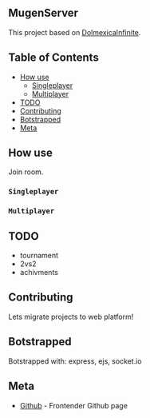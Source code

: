## MugenServer

This project based on [DolmexicaInfinite](https://github.com/CaptainDreamcast/DolmexicaInfinite).

## Table of Contents

- [How use](#how-use)
  - [Singleplayer](#singleplayer)
  - [Multiplayer](#multiplayer)
- [TODO](#todo)  
- [Contributing](contributing)
- [Botstrapped](#botstrapped)
- [Meta](#Meta)

## How use

Join room.

### `Singleplayer`

### `Multiplayer`

## TODO

* tournament
* 2vs2
* achivments

## Contributing

Lets migrate projects to web platform!

## Botstrapped

Botstrapped with:
express, ejs, socket.io

## Meta

- [Github](https://github.com/Barklim) - Frontender Github page